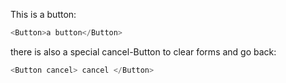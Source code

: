 This is a button:

```js
<Button>a button</Button>
```

there is also a special cancel-Button to clear forms and go back:

```js
<Button cancel> cancel </Button>
```
